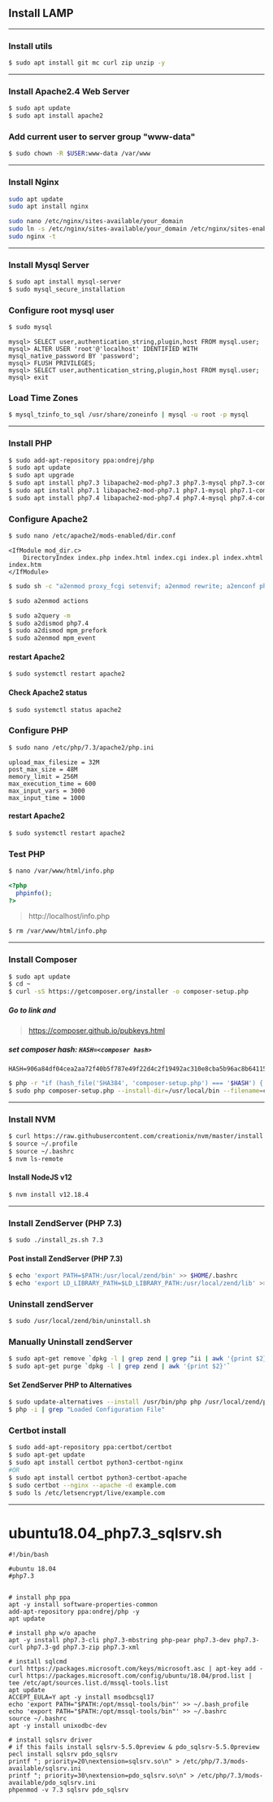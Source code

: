 ## Install LAMP

---

### Install utils
```sh
$ sudo apt install git mc curl zip unzip -y
```

---

### Install Apache2.4 Web Server
```sh
$ sudo apt update
$ sudo apt install apache2
```

### Add current user to server group "www-data"
```sh
$ sudo chown -R $USER:www-data /var/www
```

---

### Install Nginx
```sh
sudo apt update
sudo apt install nginx

sudo nano /etc/nginx/sites-available/your_domain
sudo ln -s /etc/nginx/sites-available/your_domain /etc/nginx/sites-enabled/
sudo nginx -t
```

---

### Install Mysql Server
```sh
$ sudo apt install mysql-server
$ sudo mysql_secure_installation
```

### Configure root mysql user
```sh
$ sudo mysql
```

```text
mysql> SELECT user,authentication_string,plugin,host FROM mysql.user;
mysql> ALTER USER 'root'@'localhost' IDENTIFIED WITH mysql_native_password BY 'password';
mysql> FLUSH PRIVILEGES;
mysql> SELECT user,authentication_string,plugin,host FROM mysql.user;
mysql> exit
```
### Load Time Zones
```sh
$ mysql_tzinfo_to_sql /usr/share/zoneinfo | mysql -u root -p mysql
```

---

### Install PHP
```sh
$ sudo add-apt-repository ppa:ondrej/php
$ sudo apt update
$ sudo apt upgrade
$ sudo apt install php7.3 libapache2-mod-php7.3 php7.3-mysql php7.3-common php7.3-cli php7.3-fpm php7.3-pdo php7.3-mysql php7.3-zip php7.3-gd php7.3-mbstring php7.3-curl php7.3-bcmath php7.3-json php7.3-xml php7.3-xmlrpc php7.3-gd php7.3-imagick php7.3-dev php7.3-imap php7.3-opcache php7.3-soap php7.3-zip php7.3-intl -y
$ sudo apt install php7.1 libapache2-mod-php7.1 php7.1-mysql php7.1-common php7.1-cli php7.1-fpm php7.1-pdo php7.1-mysql php7.1-zip php7.1-gd php7.1-mbstring php7.1-curl php7.1-bcmath php7.1-json php7.1-xml php7.1-xmlrpc php7.1-gd php7.1-imagick php7.1-dev php7.1-imap php7.1-opcache php7.1-soap php7.1-zip php7.1-intl -y
$ sudo apt install php7.4 libapache2-mod-php7.4 php7.4-mysql php7.4-common php7.4-cli php7.4-fpm php7.4-pdo php7.4-mysql php7.4-zip php7.4-gd php7.4-mbstring php7.4-curl php7.4-bcmath php7.4-json php7.4-xml php7.4-xmlrpc php7.4-gd php7.4-imagick php7.4-dev php7.4-imap php7.4-opcache php7.4-soap php7.4-zip php7.4-intl -y
```

### Configure Apache2 
```sh
$ sudo nano /etc/apache2/mods-enabled/dir.conf
```

```text
<IfModule mod_dir.c>
    DirectoryIndex index.php index.html index.cgi index.pl index.xhtml index.htm
</IfModule>
```

```sh
$ sudo sh -c "a2enmod proxy_fcgi setenvif; a2enmod rewrite; a2enconf php7.4-fpm; a2enmod proxy_fcgi setenvif"
```

```sh
$ sudo a2enmod actions
```

```sh
$ sudo a2query -m
$ sudo a2dismod php7.4
$ sudo a2dismod mpm_prefork
$ sudo a2enmod mpm_event
```

#### restart Apache2
```sh
$ sudo systemctl restart apache2
```

#### Check Apache2 status
```sh
$ sudo systemctl status apache2
```

### Configure PHP
```sh
$ sudo nano /etc/php/7.3/apache2/php.ini
```

```text
upload_max_filesize = 32M 
post_max_size = 48M 
memory_limit = 256M 
max_execution_time = 600 
max_input_vars = 3000 
max_input_time = 1000
```

#### restart Apache2
```sh
$ sudo systemctl restart apache2
```

### Test PHP
```sh
$ nano /var/www/html/info.php
```

```php
<?php
  phpinfo();
?>
```

> http://localhost/info.php

```sh
$ rm /var/www/html/info.php
```

---

### Install Composer
```sh
$ sudo apt update
$ cd ~
$ curl -sS https://getcomposer.org/installer -o composer-setup.php
```

##### Go to link and
> https://composer.github.io/pubkeys.html

##### set composer hash: `HASH=<composer hash>`
```text
HASH=906a84df04cea2aa72f40b5f787e49f22d4c2f19492ac310e8cba5b96ac8b64115ac402c8cd292b8a03482574915d1a8
```

```sh
$ php -r "if (hash_file('SHA384', 'composer-setup.php') === '$HASH') { echo 'Installer verified'; } else { echo 'Installer corrupt'; unlink('composer-setup.php'); } echo PHP_EOL;"
$ sudo php composer-setup.php --install-dir=/usr/local/bin --filename=composer
```

---

### Install NVM
```sh
$ curl https://raw.githubusercontent.com/creationix/nvm/master/install.sh | bash
$ source ~/.profile 
$ source ~/.bashrc
$ nvm ls-remote
```

#### Install NodeJS v12
```sh
$ nvm install v12.18.4
```

---

### Install ZendServer (PHP 7.3)
```sh
$ sudo ./install_zs.sh 7.3
```
#### Post install ZendServer (PHP 7.3)
```sh
$ echo 'export PATH=$PATH:/usr/local/zend/bin' >> $HOME/.bashrc
$ echo 'export LD_LIBRARY_PATH=$LD_LIBRARY_PATH:/usr/local/zend/lib' >> $HOME/.bashrc
```
### Uninstall zendServer
```sh
$ sudo /usr/local/zend/bin/uninstall.sh
```
### Manually Uninstall zendServer
```sh
$ sudo apt-get remove `dpkg -l | grep zend | grep ^ii | awk '{print $2}'`
$ sudo apt-get purge `dpkg -l | grep zend | awk '{print $2}'`
```
#### Set ZendServer PHP to Alternatives
```sh
$ sudo update-alternatives --install /usr/bin/php php /usr/local/zend/php/active/bin/php 1
$ php -i | grep "Loaded Configuration File"
```

### Certbot install
```sh
$ sudo add-apt-repository ppa:certbot/certbot
$ sudo apt-get update
$ sudo apt install certbot python3-certbot-nginx
#OR
$ sudo apt install certbot python3-certbot-apache
$ sudo certbot --nginx --apache -d example.com
$ sudo ls /etc/letsencrypt/live/example.com
```

<hr>

# ubuntu18.04_php7.3_sqlsrv.sh

```
#!/bin/bash

#ubuntu 18.04
#php7.3


# install php ppa
apt -y install software-properties-common
add-apt-repository ppa:ondrej/php -y
apt update

# install php w/o apache
apt -y install php7.3-cli php7.3-mbstring php-pear php7.3-dev php7.3-curl php7.3-gd php7.3-zip php7.3-xml

# install sqlcmd
curl https://packages.microsoft.com/keys/microsoft.asc | apt-key add -
curl https://packages.microsoft.com/config/ubuntu/18.04/prod.list | tee /etc/apt/sources.list.d/mssql-tools.list
apt update
ACCEPT_EULA=Y apt -y install msodbcsql17
echo 'export PATH="$PATH:/opt/mssql-tools/bin"' >> ~/.bash_profile
echo 'export PATH="$PATH:/opt/mssql-tools/bin"' >> ~/.bashrc
source ~/.bashrc
apt -y install unixodbc-dev

# install sqlsrv driver
# if this fails install sqlsrv-5.5.0preview & pdo_sqlsrv-5.5.0preview
pecl install sqlsrv pdo_sqlsrv
printf "; priority=20\nextension=sqlsrv.so\n" > /etc/php/7.3/mods-available/sqlsrv.ini
printf "; priority=30\nextension=pdo_sqlsrv.so\n" > /etc/php/7.3/mods-available/pdo_sqlsrv.ini
phpenmod -v 7.3 sqlsrv pdo_sqlsrv
```
